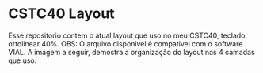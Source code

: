 # CSTC40 Layout

Esse repositorio contem o atual layout que uso no meu CSTC40, teclado ortolinear 40%.
OBS: O arquivo disponivel é compativel com o software VIAL.
A imagem a seguir, demostra a organização do layout nas 4 camadas que uso.
